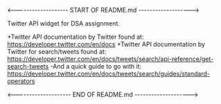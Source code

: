 <------------------- START OF README.md ------------------->

Twitter API widget for DSA assignment.

+Twitter API documentation by Twitter found at:
  https://developer.twitter.com/en/docs
+Twitter API documentation by Twitter for search/tweets found at:
  https://developer.twitter.com/en/docs/tweets/search/api-reference/get-search-tweets
  -And a quick guide to go with it:
  https://developer.twitter.com/en/docs/tweets/search/guides/standard-operators



<-------------------- END OF README.md -------------------->
